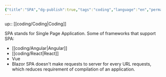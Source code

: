 ```yaml
---
{"title":"SPA","dg-publish":true,"tags":"coding","language":"en","permalink":"/coding/spa/","dgPassFrontmatter":true}
---
```


up:: [[coding/Coding\|Coding]]

SPA stands for Single Page Application. Some of frameworks that support SPA:
- [[coding/Angular\|Angular]]
- [[coding/React\|React]]
- Vue
- Blazor
SPA doesn't make requests to server for every URL requests, which reduces requirement of compilation of an application.